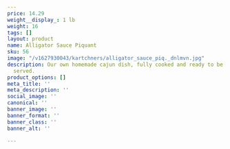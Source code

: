 ```yaml
---
price: 14.29
weight__display_: 1 lb
weight: 16
tags: []
layout: product
name: Alligator Sauce Piquant
sku: 56
image: "/v1627930043/kartchners/alligator_sauce_piq._dnlmvn.jpg"
description: Our own homemade cajun dish, fully cooked and ready to be boiled and
  served.
product_options: []
meta_title: ''
meta_description: ''
social_image: ''
canonical: ''
banner_image: ''
banner_format: ''
banner_class: ''
banner_alt: ''

---
```

